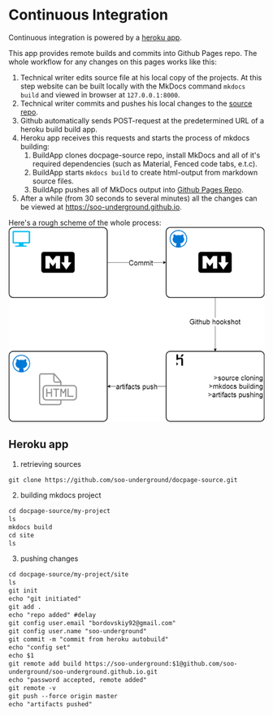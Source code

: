 # Continuous Integration
Continuous integration is powered by a [heroku app](https://github.com/soo-underground/heroku-mkdocs-buildapp).

This app provides remote builds and commits into Github Pages repo.
The whole workflow for any changes on this pages works like this:

1. Technical writer edits source file at his local copy of the projects. At this step website can be built locally with the MkDocs command `mkdocs build` and viewed in browser at `127.0.0.1:8000`.
2. Technical writer commits and pushes his local changes to the [source repo](https://github.com/soo-underground/docpage-source).
3. Github automatically sends POST-request at the predetermined URL of a heroku build build app.
4. Heroku app receives this requests and starts the process of mkdocs building:
    1. BuildApp clones docpage-source repo, install MkDocs and all of it's required dependencies (such as Material, Fenced code tabs, e.t.c).
    2. BuildApp starts `mkdocs build` to create html-output from markdown source files.
    3. BuildApp pushes all of MkDocs output into [Github Pages Repo](https://github.com/soo-underground/soo-underground.github.io).
5. After a while (from 30 seconds to several minutes) all the changes can be viewed at https://soo-underground.github.io.

Here's a rough scheme of the whole process:
![Screenshot](img/scheme-3.png)

## Heroku app

1. retrieving sources
```
git clone https://github.com/soo-underground/docpage-source.git
```
2. building mkdocs project
```
cd docpage-source/my-project
ls
mkdocs build
cd site
ls
```
3. pushing changes
```
cd docpage-source/my-project/site
ls
git init
echo "git initiated"
git add .
echo "repo added" #delay
git config user.email "bordovskiy92@gmail.com"
git config user.name "soo-underground"
git commit -m "commit from heroku autobuild"
echo "config set"
echo $1
git remote add build https://soo-underground:$1@github.com/soo-underground/soo-underground.github.io.git
echo "password accepted, remote added"
git remote -v
git push --force origin master
echo "artifacts pushed"
```


<!-- <details>
<summary>scheme</summary>
<br>
![Screenshot](img/scheme-3.png)
</details>
-->

